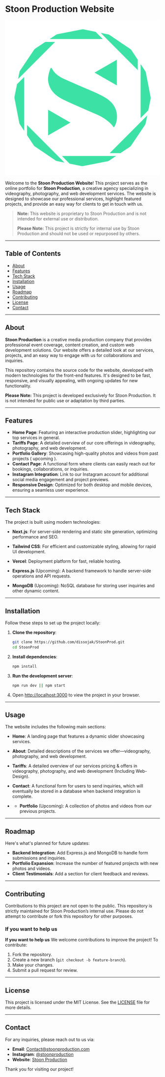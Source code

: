 
# Stoon Production Website

![Stoon Production Logo](public/assets/images/logostoonprod_rec.svg)

Welcome to the **Stoon Production Website**! This project serves as the online portfolio for **Stoon Production**, a creative agency specializing in videography, photography, and web development services. The website is designed to showcase our professional services, highlight featured projects, and provide an easy way for clients to get in touch with us.

> **Note:** This website is proprietary to Stoon Production and is not intended for external use or distribution.
>
> **Please Note:** This project is strictly for internal use by Stoon Production and should not be used or repurposed by others.
---

## Table of Contents
- [About](#about)
- [Features](#features)
- [Tech Stack](#tech-stack)
- [Installation](#installation)
- [Usage](#usage)
- [Roadmap](#roadmap)
- [Contributing](#contributing)
- [License](#license)
- [Contact](#contact)

---

## About

**Stoon Production** is a creative media production company that provides professional event coverage, content creation, and custom web development solutions. Our website offers a detailed look at our services, projects, and an easy way to engage with us for collaborations and inquiries.

This repository contains the source code for the website, developed with modern technologies for the front-end features. It's designed to be fast, responsive, and visually appealing, with ongoing updates for new functionality.

**Please Note:** This project is developed exclusively for Stoon Production. It is not intended for public use or adaptation by third parties.

---

## Features

- **Home Page**: Featuring an interactive production slider, highlighting our top services in general.
- **Tariffs Page**: A detailed overview of our core offerings in videography, photography, and web development.
- **Portfolio Gallery**: Showcasing high-quality photos and videos from past projects ( upcoming ).
- **Contact Page**: A functional form where clients can easily reach out for bookings, collaborations, or inquiries.
- **Instagram Integration**: Link to our Instagram account for additional social media engagement and project previews.
- **Responsive Design**: Optimized for both desktop and mobile devices, ensuring a seamless user experience.

---

## Tech Stack

The project is built using modern technologies:

- **Next.js**: For server-side rendering and static site generation, optimizing performance and SEO.
- **Tailwind CSS**: For efficient and customizable styling, allowing for rapid UI development.
- **Vercel**: Deployment platform for fast, reliable hosting.

- **Express.js** (Upcoming): A backend framework to handle server-side operations and API requests.
- **MongoDB** (Upcoming): NoSQL database for storing user inquiries and other dynamic content.

---

## Installation

Follow these steps to set up the project locally:

1. **Clone the repository**:
   ```bash
   git clone https://github.com/dissojak/StoonProd.git
   cd StoonProd
   ```

2. **Install dependencies**:
   ```bash
   npm install
   ```

3. **Run the development server**:
   ```bash
   npm run dev || npm start
   ```

4. Open [http://localhost:3000](http://localhost:3000) to view the project in your browser.

---

## Usage

The website includes the following main sections:

- **Home**: A landing page that features a dynamic slider showcasing services.
- **About**: Detailed descriptions of the services we offer—videography, photography, and web development.
- **Tariffs**: A detailed overview of our services pricing & offers in videography, photography, and web development (Including Web-Design).
- **Contact**: A functional form for users to send inquiries, which will eventually be stored in a database when backend integration is complete.

- - **Portfolio** (Upcoming): A collection of photos and videos from our previous projects.

---

## Roadmap

Here's what's planned for future updates:

- **Backend Integration**: Add Express.js and MongoDB to handle form submissions and inquiries.
- **Portfolio Expansion**: Increase the number of featured projects with new photos and videos.
- **Client Testimonials**: Add a section for client feedback and reviews.

---

## Contributing

Contributions to this project are not open to the public. This repository is strictly maintained for Stoon Production’s internal use. Please do not attempt to contribute or fork this repository for other purposes.

### If you want to help us
**If you want to help us**
We welcome contributions to improve the project! To contribute:

1. Fork the repository.
2. Create a new branch (`git checkout -b feature-branch`).
3. Make your changes.
4. Submit a pull request for review.

---

## License

This project is licensed under the MIT License. See the [LICENSE](LICENSE) file for more details.

---

## Contact

For any inquiries, please reach out to us via:

- **Email**: [Contact@stoonproduction.com](mailto:stoonproduction@gmail.com)
- **Instagram**: [@stoonproduction](https://instagram.com/adem_ben_amor)
- **Website**: [Stoon Production](https://StoonProduction.com)

Thank you for visiting our project!
